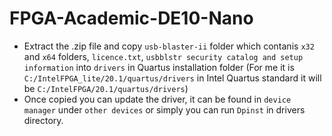 # FPGA-Academic-DE10-Nano
- Extract the .zip file and copy <code>usb-blaster-ii</code> folder which contanis <code>x32</code> and <code>x64</code> folders, <code>licence.txt</code>, <code>usbblstr security catalog and setup information</code> into <code>drivers</code> in Quartus installation folder
  (For me it is <code>C:/IntelFPGA_lite/20.1/quartus/drivers</code>
in Intel Quartus standard it will be <code>C:/IntelFPGA/20.1/quartus/drivers</code>)<br>
- Once copied you can update the driver, it can be found in <code>device manager</code> under <code>other devices</code> or simply you can run <code>Dpinst</code> in drivers directory.
